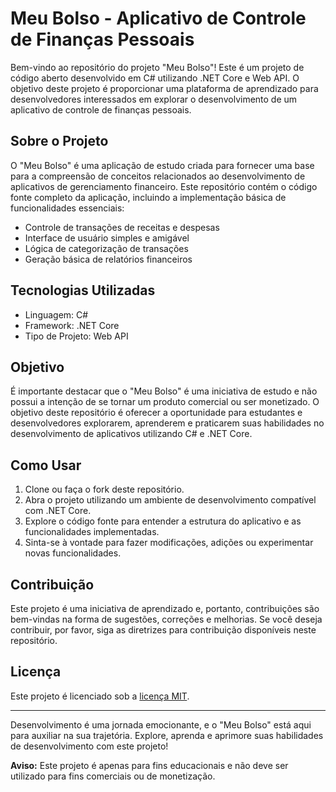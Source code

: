 # Meu Bolso - Aplicativo de Controle de Finanças Pessoais

Bem-vindo ao repositório do projeto "Meu Bolso"! Este é um projeto de código aberto desenvolvido em C# utilizando .NET Core e Web API. O objetivo deste projeto é proporcionar uma plataforma de aprendizado para desenvolvedores interessados em explorar o desenvolvimento de um aplicativo de controle de finanças pessoais.

## Sobre o Projeto

O "Meu Bolso" é uma aplicação de estudo criada para fornecer uma base para a compreensão de conceitos relacionados ao desenvolvimento de aplicativos de gerenciamento financeiro. Este repositório contém o código fonte completo da aplicação, incluindo a implementação básica de funcionalidades essenciais:

- Controle de transações de receitas e despesas
- Interface de usuário simples e amigável
- Lógica de categorização de transações
- Geração básica de relatórios financeiros

## Tecnologias Utilizadas

- Linguagem: C#
- Framework: .NET Core
- Tipo de Projeto: Web API

## Objetivo

É importante destacar que o "Meu Bolso" é uma iniciativa de estudo e não possui a intenção de se tornar um produto comercial ou ser monetizado. O objetivo deste repositório é oferecer a oportunidade para estudantes e desenvolvedores explorarem, aprenderem e praticarem suas habilidades no desenvolvimento de aplicativos utilizando C# e .NET Core.

## Como Usar

1. Clone ou faça o fork deste repositório.
2. Abra o projeto utilizando um ambiente de desenvolvimento compatível com .NET Core.
3. Explore o código fonte para entender a estrutura do aplicativo e as funcionalidades implementadas.
4. Sinta-se à vontade para fazer modificações, adições ou experimentar novas funcionalidades.

## Contribuição

Este projeto é uma iniciativa de aprendizado e, portanto, contribuições são bem-vindas na forma de sugestões, correções e melhorias. Se você deseja contribuir, por favor, siga as diretrizes para contribuição disponíveis neste repositório.

## Licença

Este projeto é licenciado sob a [licença MIT](LICENSE).

---

Desenvolvimento é uma jornada emocionante, e o "Meu Bolso" está aqui para auxiliar na sua trajetória. Explore, aprenda e aprimore suas habilidades de desenvolvimento com este projeto!

**Aviso:** Este projeto é apenas para fins educacionais e não deve ser utilizado para fins comerciais ou de monetização.

